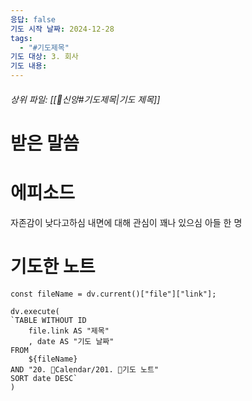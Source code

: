 ```yaml
---
응답: false
기도 시작 날짜: 2024-12-28
tags:
  - "#기도제목"
기도 대상: 3. 회사
기도 내용:
---
```

###### 상위 파일: [[🧭신앙#기도제목|기도 제목]]

# 받은 말씀

# 에피소드
자존감이 낮다고하심
내면에 대해 관심이 꽤나 있으심
아들 한 명

# 기도한 노트
```dataviewjs
const fileName = dv.current()["file"]["link"];

dv.execute(
`TABLE WITHOUT ID
	file.link AS "제목"
	, date AS "기도 날짜"
FROM
	${fileName}
AND "20. 📅Calendar/201. 🙏기도 노트"
SORT date DESC`
)
```

